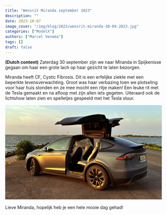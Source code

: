```yaml
---
title: "Wensrit Miranda september 2023"
description: ""
date: 2023-10-07
image_cover: "/img/blog/2023/wensrit-miranda-30-09-2023.jpg"
categories: ["ModelX"]
authors: ["Marcel Venema"] 
tags: []
draft: false
---
```


**(Dutch content)**  Zaterdag 30 september zijn we naar Miranda in Spijkenisse gegaan om haar een grote lach op haar gezicht te laten bezorgen.

<!--more-->

Miranda heeft CF, Cystic Fibrosis. Dit is een erfelijke ziekte met een beperkte levensverwachting. Groot was haar verbazing toen we plotseling voor haar huis stonden en ze mee mocht een ritje maken! Een leuke rit met de Tesla gemaakt en na afloop met zijn allen iets gegeten. Uiteraard ook de lichtshow laten zien en spelletjes gespeeld met het Tesla stuur.

 ![image](wensrit-miranda-01.jpg)

Lieve Miranda, hopelijk heb je een hele mooie dag gehad!

&nbsp;  
